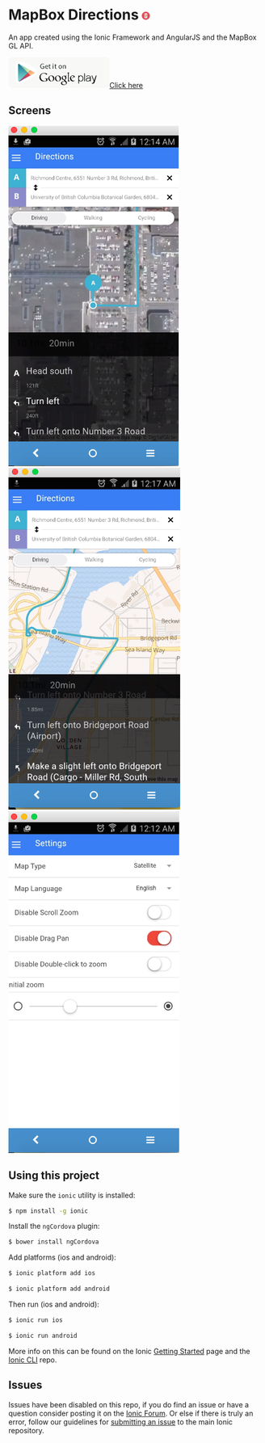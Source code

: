 MapBox Directions ![alt tag](https://github.com/gerardng/mapboxDirections/blob/master/logo.png)
=====================

An app created using the Ionic Framework and AngularJS and the MapBox GL API.

![alt tag](https://github.com/gerardng/mapboxDirections/blob/master/google-store-btn.png)[Click here](https://play.google.com/store/apps/details?id=com.gerardngjr.mapboxdirections)

## Screens
![alt tag](https://github.com/gerardng/mapboxDirections/blob/master/directions.png)
![alt tag](https://github.com/gerardng/mapboxDirections/blob/master/directions2.png)
![alt tag](https://github.com/gerardng/mapboxDirections/blob/master/settings.png)

## Using this project

Make sure the `ionic` utility is installed:

```bash
$ npm install -g ionic
```

Install the `ngCordova` plugin:

```bash
$ bower install ngCordova
```

Add platforms (ios and android):

```bash
$ ionic platform add ios
```

```bash
$ ionic platform add android
```

Then run (ios and android): 

```bash
$ ionic run ios
```

```bash
$ ionic run android
```

More info on this can be found on the Ionic [Getting Started](http://ionicframework.com/getting-started) page and the [Ionic CLI](https://github.com/driftyco/ionic-cli) repo.

## Issues
Issues have been disabled on this repo, if you do find an issue or have a question consider posting it on the [Ionic Forum](http://forum.ionicframework.com/).  Or else if there is truly an error, follow our guidelines for [submitting an issue](http://ionicframework.com/submit-issue/) to the main Ionic repository.
